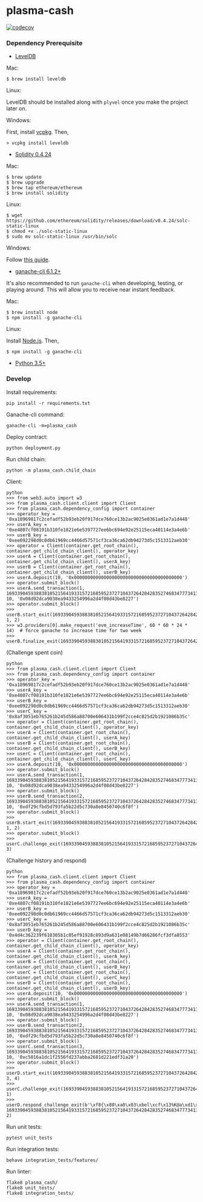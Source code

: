 # plasma-cash

[![codecov](https://codecov.io/gh/omisego/plasma-cash/branch/master/graph/badge.svg)](https://codecov.io/gh/omisego/plasma-cash)

### Dependency Prerequisite

- [LevelDB](https://github.com/google/leveldb)

Mac:
```
$ brew install leveldb
```

Linux:

LevelDB should be installed along with `plyvel` once you make the project later on.

Windows:

First, install [vcpkg](https://github.com/Microsoft/vcpkg). Then,

```
> vcpkg install leveldb
```

- [Solidity 0.4.24](https://github.com/ethereum/solidity/releases/tag/v0.4.24)

Mac:
```
$ brew update
$ brew upgrade
$ brew tap ethereum/ethereum
$ brew install solidity
```

Linux:
```
$ wget https://github.com/ethereum/solidity/releases/download/v0.4.24/solc-static-linux
$ chmod +x ./solc-static-linux
$ sudo mv solc-static-linux /usr/bin/solc
```

Windows:

Follow [this guide](https://solidity.readthedocs.io/en/v0.4.21/installing-solidity.html#prerequisites-windows).

- [ganache-cli 6.1.2+](https://github.com/trufflesuite/ganache-cli)

It's also recommended to run `ganache-cli` when developing, testing, or playing around. This will allow you to receive near instant feedback.

Mac:
```
$ brew install node
$ npm install -g ganache-cli
```

Linux:

Install [Node.js](https://nodejs.org/en/download/). Then,
```
$ npm install -g ganache-cli
```

- [Python 3.5+](https://www.python.org/downloads/)

### Develop

Install requirements:
```
pip install -r requirements.txt
```

Ganache-cli command:
```
ganache-cli -m=plasma_cash
```

Deploy contract:
```
python deployment.py
```

Run child chain:
```
python -m plasma_cash.child_chain
```

Client:
```
python
>>> from web3.auto import w3
>>> from plasma_cash.client.client import Client
>>> from plasma_cash.dependency_config import container
>>> operator_key = '0xa18969817c2cefadf52b93eb20f917dce760ce13b2ac9025e0361ad1e7a1d448'
>>> userA_key = '0xe4807cf08191b310fe1821e6e5397727ee6bc694e92e25115eca40114e3a4e6b'
>>> userB_key = '0xee092298d0c0db61969cc4466d57571cf3ca36ca62db94273d5c1513312aeb30'
>>> operator = Client(container.get_root_chain(), container.get_child_chain_client(), operator_key)
>>> userA = Client(container.get_root_chain(), container.get_child_chain_client(), userA_key)
>>> userB = Client(container.get_root_chain(), container.get_child_chain_client(), userB_key)
>>> userA.deposit(10, '0x0000000000000000000000000000000000000000')
>>> operator.submit_block()
>>> userA.send_transaction(1, 1693390459388381052156419331572168595237271043726428428352746834777341368960, 10, '0x08d92dca9038ea9433254996a2d4f08d43be8227')
>>> operator.submit_block()
>>> userB.start_exit(1693390459388381052156419331572168595237271043726428428352746834777341368960, 1, 2)
>>> w3.providers[0].make_request('evm_increaseTime', 60 * 60 * 24 * 14)  # force ganache to increase time for two week
>>> userB.finalize_exit(1693390459388381052156419331572168595237271043726428428352746834777341368960)
```

(Challenge spent coin)
```
python
>>> from plasma_cash.client.client import Client
>>> from plasma_cash.dependency_config import container
>>> operator_key = '0xa18969817c2cefadf52b93eb20f917dce760ce13b2ac9025e0361ad1e7a1d448'
>>> userA_key = '0xe4807cf08191b310fe1821e6e5397727ee6bc694e92e25115eca40114e3a4e6b'
>>> userB_key = '0xee092298d0c0db61969cc4466d57571cf3ca36ca62db94273d5c1513312aeb30'
>>> userC_key = '0x8af3051eb765261b245d586a88700e606431b199f2cce4c825d2b1921086b35c'
>>> operator = Client(container.get_root_chain(), container.get_child_chain_client(), operator_key)
>>> userA = Client(container.get_root_chain(), container.get_child_chain_client(), userA_key)
>>> userB = Client(container.get_root_chain(), container.get_child_chain_client(), userB_key)
>>> userC = Client(container.get_root_chain(), container.get_child_chain_client(), userC_key)
>>> userA.deposit(10, '0x0000000000000000000000000000000000000000')
>>> operator.submit_block()
>>> userA.send_transaction(1, 1693390459388381052156419331572168595237271043726428428352746834777341368960, 10, '0x08d92dca9038ea9433254996a2d4f08d43be8227')
>>> operator.submit_block()
>>> userB.send_transaction(2, 1693390459388381052156419331572168595237271043726428428352746834777341368960, 10, '0xdf29cfbd5d793fa5b22d5c730a8e8450740c6f8f')
>>> operator.submit_block()
>>> userB.start_exit(1693390459388381052156419331572168595237271043726428428352746834777341368960, 1, 2)
>>> operator.submit_block()
>>> userC.challenge_exit(1693390459388381052156419331572168595237271043726428428352746834777341368960, 3)
```
(Challenge history and respond)
```
python
>>> from plasma_cash.client.client import Client
>>> from plasma_cash.dependency_config import container
>>> operator_key = '0xa18969817c2cefadf52b93eb20f917dce760ce13b2ac9025e0361ad1e7a1d448'
>>> userA_key = '0xe4807cf08191b310fe1821e6e5397727ee6bc694e92e25115eca40114e3a4e6b'
>>> userB_key = '0xee092298d0c0db61969cc4466d57571cf3ca36ca62db94273d5c1513312aeb30'
>>> userC_key = '0x8af3051eb765261b245d586a88700e606431b199f2cce4c825d2b1921086b35c'
>>> userD_key = '0x4d4c362239f610305b1c05ef91928c893d9a631e08149b7d66286fcf3dfa8553'
>>> operator = Client(container.get_root_chain(), container.get_child_chain_client(), operator_key)
>>> userA = Client(container.get_root_chain(), container.get_child_chain_client(), userA_key)
>>> userB = Client(container.get_root_chain(), container.get_child_chain_client(), userB_key)
>>> userC = Client(container.get_root_chain(), container.get_child_chain_client(), userC_key)
>>> userD = Client(container.get_root_chain(), container.get_child_chain_client(), userD_key)
>>> userA.deposit(10, '0x0000000000000000000000000000000000000000')
>>> operator.submit_block()
>>> userA.send_transaction(1, 1693390459388381052156419331572168595237271043726428428352746834777341368960, 10, '0x08d92dca9038ea9433254996a2d4f08d43be8227')
>>> operator.submit_block()
>>> userB.send_transaction(2, 1693390459388381052156419331572168595237271043726428428352746834777341368960, 10, '0xdf29cfbd5d793fa5b22d5c730a8e8450740c6f8f')
>>> operator.submit_block()
>>> userC.send_transaction(3, 1693390459388381052156419331572168595237271043726428428352746834777341368960, 10, '0xc5016a1dc1f2556fd237abba2681d221edf31a20')
>>> operator.submit_block()
>>> userD.start_exit(1693390459388381052156419331572168595237271043726428428352746834777341368960, 3, 4)
>>> userC.challenge_exit(1693390459388381052156419331572168595237271043726428428352746834777341368960, 1)
>>> userD.respond_challenge_exit(b'\xf8{\x80\xa0\x03\xbel\xcf\x13%K@a\xd1\x86\xa8v\\\xd2\xe0Iw\x8c|g\xd0\xe3\x02&\x8d\x15^"W\x1a\x80\n\x94\xb8>#$X\xa0\x92ik\xe9qpE\xd9\xa6\x05\xfb\x0f\xec+\xb8A\x00\x00\x00\x00\x00\x00\x00\x00\x00\x00\x00\x00\x00\x00\x00\x00\x00\x00\x00\x00\x00\x00\x00\x00\x00\x00\x00\x00\x00\x00\x00\x00\x00\x00\x00\x00\x00\x00\x00\x00\x00\x00\x00\x00\x00\x00\x00\x00\x00\x00\x00\x00\x00\x00\x00\x00\x00\x00\x00\x00\x00\x00\x00\x00\x00', 1693390459388381052156419331572168595237271043726428428352746834777341368960, 2)
```

Run unit tests:
```
pytest unit_tests
```

Run integration tests:
```
behave integration_tests/features/
```

Run linter:
```
flake8 plasma_cash/
flake8 unit_tests/
flake8 integration_tests/
```
